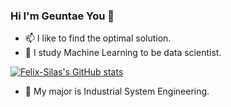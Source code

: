### Hi I'm Geuntae You 👋
- 📫 I like to find the optimal solution.
- 💬 I study Machine Learning to be data scientist.

[![Felix-Silas's GitHub stats](https://github-readme-stats.vercel.app/api?username=Felix-Silas&theme=chartreuse-dark&show_icons=true&count_private=true&include_all_commits=true)](https://github.com/anuraghazra/github-readme-stats)

- 🔭 My major is Industrial System Engineering. 


<!--
**Felix-Silas/Felix-Silas** is a ✨ _special_ ✨ repository because its `README.md` (this file) appears on your GitHub profile.
- 🔭 I’m currently working on ...
- 🌱 I’m currently learning ...
- 👯 I’m looking to collaborate on ...
- 🤔 I’m looking for help with ...
- 💬 Ask me about ...
- 📫 How to reach me: ...
- 😄 Pronouns: ...
- ⚡ Fun fact: ...
-->

